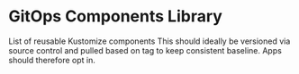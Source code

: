 # GitOps Components Library  
  
  List of reusable Kustomize components
  This should ideally be versioned via source control and pulled based on tag to keep consistent baseline. Apps should therefore opt in.